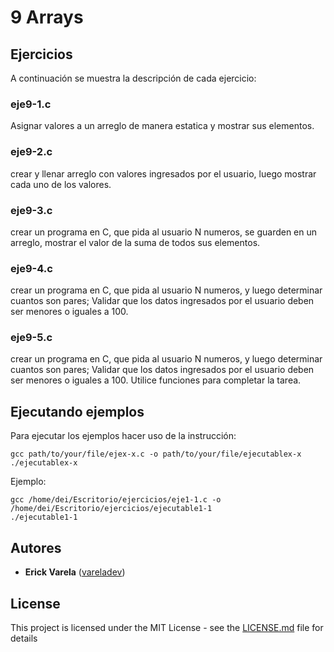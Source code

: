 # 9 Arrays

## Ejercicios

A continuación se muestra la descripción de cada ejercicio:

### eje9-1.c

Asignar valores a un arreglo de manera estatica y mostrar sus elementos.

### eje9-2.c

crear y llenar arreglo con valores ingresados por el usuario, luego mostrar cada uno de los valores.

### eje9-3.c

crear un programa en C, que pida al usuario N numeros, se guarden en un arreglo, mostrar el valor de la suma de todos sus elementos.

### eje9-4.c

crear un programa en C, que pida al usuario N numeros, y luego determinar cuantos son pares; Validar que los datos ingresados por el usuario deben ser menores o iguales a 100.

### eje9-5.c

crear un programa en C, que pida al usuario N numeros, y luego determinar cuantos son pares; Validar que los datos ingresados por el usuario deben ser menores o iguales a 100. Utilice funciones para completar la tarea.


## Ejecutando ejemplos

Para ejecutar los ejemplos hacer uso de la instrucción:

```
gcc path/to/your/file/ejex-x.c -o path/to/your/file/ejecutablex-x
./ejecutablex-x
```

Ejemplo:

```
gcc /home/dei/Escritorio/ejercicios/eje1-1.c -o /home/dei/Escritorio/ejercicios/ejecutable1-1
./ejecutable1-1
```

## Autores

* **Erick Varela** ([vareladev](https://github.com/vareladev/))

## License

This project is licensed under the MIT License - see the [LICENSE.md](LICENSE.md) file for details


